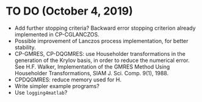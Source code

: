 # TO DO (October 4, 2019)

- Add further stopping criteria? Backward error stopping criterion already
  implemented in CP-CGLANCZOS.
- Possible improvement of Lanczos process implementation, for better stability.
- CP-GMRES, CP-DQGMRES: use Householder transformations in the generation
  of the Krylov basis, in order to reduce the numerical error.
  See H.F. Walker, Implementation of the GMRES Method Using Householder
  Transformations, SIAM J. Sci. Comp. 9(1), 1988.
- CPDQGMRES: reduce memory used for H.
- Write simpler example programs?
- Use `logging4matlab`?
